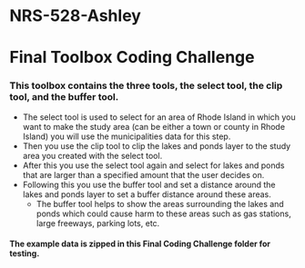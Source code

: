 # NRS-528-Ashley
# Final Toolbox Coding Challenge
### This toolbox contains the three tools, the select tool, the clip tool, and the buffer tool.
* The select tool is used to select for an area of Rhode Island in which you want to make the study area (can be either a town or county in Rhode Island) you will use the municipalities data for this step.
* Then you use the clip tool to clip the lakes and ponds layer to the study area you created with the select tool.
* After this you use the select tool again and select for lakes and ponds that are larger than a specified amount that the user decides on. 
* Following this you use the buffer tool and set a distance around the lakes and ponds layer to set a buffer distance around these areas. 
  * The buffer tool helps to show the areas surrounding the lakes and ponds which could cause harm to these areas such as gas stations, large freeways, parking lots, etc.

#### The example data is zipped in this Final Coding Challenge folder for testing.
